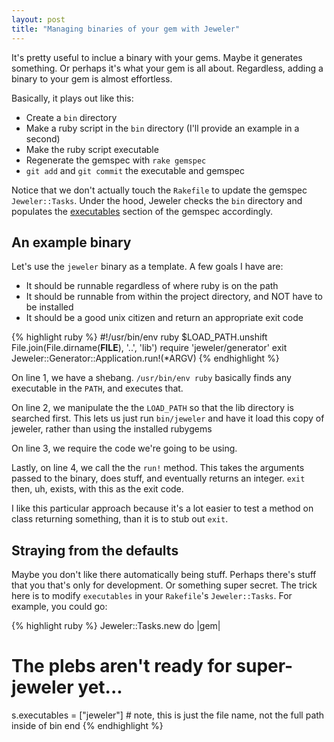 ```yaml
---
layout: post
title: "Managing binaries of your gem with Jeweler"
---
```

It's pretty useful to inclue a binary with your gems. Maybe it generates something. Or perhaps it's what your gem is all about. Regardless, adding a binary to your gem is almost effortless.

Basically, it plays out like this:

 * Create a `bin` directory
 * Make a ruby script in the `bin` directory (I'll provide an example in a second)
 * Make the ruby script executable
 * Regenerate the gemspec with `rake gemspec`
 * `git add` and `git commit` the executable and gemspec

Notice that we don't actually touch the `Rakefile` to update the gemspec `Jeweler::Tasks`. Under the hood, Jeweler checks the `bin` directory and populates the [executables](http://docs.rubygems.org/read/chapter/20#executables) section of the gemspec accordingly.

## An example binary

Let's use the `jeweler` binary as a template. A few goals I have are:

 * It should be runnable regardless of where ruby is on the path
 * It should be runnable from within the project directory, and NOT have to be installed
 * It should be a good unix citizen and return an appropriate exit code

{% highlight ruby %}
#!/usr/bin/env ruby
$LOAD_PATH.unshift File.join(File.dirname(__FILE__), '..', 'lib')
require 'jeweler/generator'
exit Jeweler::Generator::Application.run!(*ARGV)
{% endhighlight %}

On line 1, we have a shebang. `/usr/bin/env ruby` basically finds any executable in the `PATH`, and executes that.

On line 2, we manipulate the the `LOAD_PATH` so that the lib directory is searched first. This lets us just run `bin/jeweler` and have it load this copy of jeweler, rather than using the installed rubygems

On line 3, we require the code we're going to be using.

Lastly, on line 4, we call the the `run!` method. This takes the arguments passed to the binary, does stuff, and eventually returns an integer. `exit` then, uh, exists, with this as the exit code.

I like this particular approach because it's a lot easier to test a method on class returning something, than it is to stub out `exit`.

## Straying from the defaults

Maybe you don't like there automatically being stuff. Perhaps there's stuff that you that's only for development. Or something super secret. The trick here is to modify `executables` in your `Rakefile`'s `Jeweler::Tasks`. For example, you could go:

{% highlight ruby %}
Jeweler::Tasks.new do |gem|
  # The plebs aren't ready for super-jeweler yet...
  s.executables = ["jeweler"] # note, this is just the file name, not the full path inside of bin
end
{% endhighlight %}
